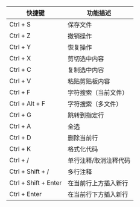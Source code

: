 | 快捷键               | 功能描述              |
| -------------------- | --------------------- |
| Ctrl + S             | 保存文件              |
| Ctrl + Z             | 撤销操作              |
| Ctrl + Y             | 恢复操作              |
| Ctrl + X             | 剪切选中内容          |
| Ctrl + C             | 复制选中内容          |
| Ctrl + V             | 粘贴剪贴板内容        |
| Ctrl + F             | 字符搜索（当前文件）  |
| Ctrl + Alt + F       | 字符搜索（多文件）    |
| Ctrl + G             | 跳转到指定行          |
| Ctrl + A             | 全选                  |
| Ctrl + D             | 删除当前行            |
| Ctrl + K             | 格式化代码            |
| Ctrl + /             | 单行注释/取消注释代码 |
| Ctrl + Shift + /     | 多行注释              |
| Ctrl + Shift + Enter | 在当前行上方插入新行  |
| Ctrl + Enter         | 在当前行下方插入新行  |